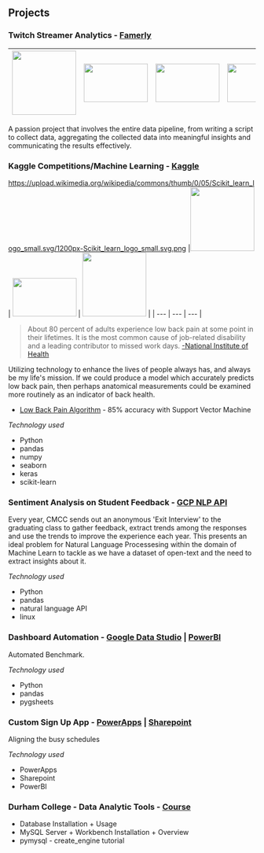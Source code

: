 
## **Projects**

### **Twitch Streamer Analytics** - **[Famerly](https://www.famerly.com/)**
 
|<img src="https://www.python.org/static/img/python-logo.png" width="130"> | <img src="https://upload.wikimedia.org/wikipedia/commons/9/93/Amazon_Web_Services_Logo.svg" width="130" height="78"> | <img src="https://www.stickpng.com/assets/images/580b57fcd9996e24bc43c53d.png" width="130" height="78"> | <img src="https://cdn.worldvectorlogo.com/logos/mysql.svg" width="130" height="78"> |
| --- | --- | --- | --- |


A passion project that involves the entire data pipeline, from writing a script to collect data, aggregating the collected data into meaningful insights and communicating the results effectively. 


### **Kaggle Competitions/Machine Learning** - **[Kaggle](https://www.Kaggle.com/)**
https://upload.wikimedia.org/wikipedia/commons/thumb/0/05/Scikit_learn_logo_small.svg/1200px-Scikit_learn_logo_small.svg.png
|<img src="https://miro.medium.com/max/400/1*mc5YIn7jvo5uwuqBOUDw7Q.jpeg" width="130"> | <img src="https://matplotlib.org/_static/logo2.svg" width="130" height="78"> | <img src="https://miro.medium.com/max/400/1*mc5YIn7jvo5uwuqBOUDw7Q.jpeg" width="130">  |
| --- | --- | --- |

> About 80 percent of adults experience low back pain at some point in their lifetimes. It is the most common cause of job-related disability and a leading contributor to missed work days. [-National Institute of Health](https://www.ninds.nih.gov/Disorders/Patient-Caregiver-Education/Fact-Sheets/Low-Back-Pain-Fact-Sheet)

Utilizing technology to enhance the lives of people always has, and always be my life's mission. If we could produce a model which accurately predicts low back pain, then perhaps anatomical measurements could be examined more routinely as an indicator of back health.

- [Low Back Pain Algorithm](https://www.kaggle.com/anfro18/lower-back-pain-algorithm) - 85% accuracy with Support Vector Machine

_Technology used_
- Python
- pandas
- numpy
- seaborn
- keras
- scikit-learn


### **Sentiment Analysis on Student Feedback** - **[GCP NLP API](https://cloud.google.com/natural-language)**

Every year, CMCC sends out an anonymous 'Exit Interview' to the graduating class to gather feedback, extract trends among the responses and use the trends to improve the experience each year. This presents an ideal problem for Natural Language Processesing within the domain of Machine Learn to tackle as we have a dataset of open-text and the need to extract insights about it. 

_Technology used_
- Python 
- pandas
- natural language API
- linux



### **Dashboard Automation** - **[Google Data Studio](https://datastudio.google.com/u/0/navigation/reporting) | [PowerBI](https://powerbi.microsoft.com/en-us/)**

Automated Benchmark. 

_Technology used_
- Python
- pandas
- pygsheets

### **Custom Sign Up App** - **[PowerApps](https://powerapps.microsoft.com/en-us/) | [Sharepoint](https://products.office.com/en-us/sharepoint/collaboration)**

Aligning the busy schedules

_Technology used_
- PowerApps
- Sharepoint
- PowerBI

### **Durham College - Data Analytic Tools** - **[Course](/course.md)**

- Database Installation + Usage
- MySQL Server + Workbench Installation + Overview
- pymysql - create_engine tutorial
